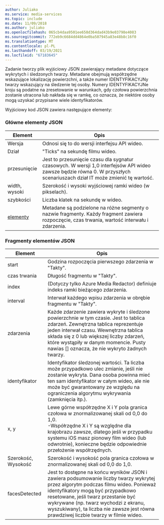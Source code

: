 ```yaml
---
author: Juliako
ms.service: media-services
ms.topic: include
ms.date: 11/09/2018
ms.author: juliako
ms.openlocfilehash: 065cb4daa9501ee658d364dad43b9e03798e4083
ms.sourcegitcommit: 772eb9c6684dd4864e0ba507945a83e48b8c16f0
ms.translationtype: MT
ms.contentlocale: pl-PL
ms.lasthandoff: 03/19/2021
ms.locfileid: "67183645"
---
```

Zadanie tworzy plik wyjściowy JSON zawierający metadane dotyczące wykrytych i śledzonych twarzy. Metadane obejmują współrzędne wskazujące lokalizację powierzchni, a także numer IDENTYFIKACYJNy twarzy wskazujący na śledzenie tej osoby. Numery IDENTYFIKACYJNe kroju są podatne na zresetowanie w warunkach, gdy czołowa powierzchnia zostanie utracona lub nakłada się w ramkę, co oznacza, że niektóre osoby mogą uzyskać przypisane wiele identyfikatorów.

Wyjściowy kod JSON zawiera następujące elementy:

### <a name="root-json-elements"></a>Główne elementy JSON

| Element | Opis |
| --- | --- |
| Wersja |Odnosi się to do wersji interfejsu API wideo. |
| Dział |"Ticks" na sekundę filmu wideo. |
| przesunięcie |Jest to przesunięcie czasu dla sygnatur czasowych. W wersji 1,0 interfejsów API wideo zawsze będzie równa 0. W przyszłych scenariuszach dział IT może zmienić tę wartość. |
| width, wysoki |Szerokość i wysoki wyjściowej ramki wideo (w pikselach).|
| szybkości |Liczba klatek na sekundę w wideo. |
| [elementy](#fragments-json-elements) |Metadane są podzielone na różne segmenty o nazwie fragmenty. Każdy fragment zawiera rozpoczęcie, czas trwania, wartość interwału i zdarzenia. |

### <a name="fragments-json-elements"></a>Fragmenty elementów JSON

|Element|Opis|
|---|---|
| start |Godzina rozpoczęcia pierwszego zdarzenia w "Takty". |
| czas trwania |Długość fragmentu w "Takty". |
| index | (Dotyczy tylko Azure Media Redactor) definiuje indeks ramki bieżącego zdarzenia. |
| interval |Interwał każdego wpisu zdarzenia w obrębie fragmentu w "Takty". |
| zdarzenia |Każde zdarzenie zawiera wykryte i śledzone powierzchnie w tym czasie. Jest to tablica zdarzeń. Zewnętrzna tablica reprezentuje jeden interwał czasu. Wewnętrzna tablica składa się z 0 lub większej liczby zdarzeń, które wystąpiły w danym momencie. Pusty nawias [] oznacza, że nie wykryto żadnych twarzy. |
| identyfikator |Identyfikator śledzonej wartości. Ta liczba może przypadkowo ulec zmianie, jeśli nie zostanie wykryta. Dana osoba powinna mieć ten sam identyfikator w całym wideo, ale nie może być gwarantowany ze względu na ograniczenia algorytmu wykrywania (zamknięcia itp.). |
| x, y |Lewe górne współrzędne X i Y pola granica czołowa w znormalizowanej skali od 0,0 do 1,0. <br/>-Współrzędne X i Y są względne dla krajobrazu zawsze, dlatego jeśli w przypadku systemu iOS masz pionowy film wideo (lub odwrotnie), konieczne będzie odpowiednie przełożenie współrzędnych. |
| Szerokość, Wysokość |Szerokość i wysokość pola granica czołowa w znormalizowanej skali od 0,0 do 1,0. |
| facesDetected |Jest to dostępne na końcu wyników JSON i zawiera podsumowanie liczby twarzy wykrytej przez algorytm podczas filmu wideo. Ponieważ identyfikatory mogą być przypadkowo resetowane, jeśli twarz przestanie być wykrywane (np. twarz wychodzi z ekranu, wyszukiwany), ta liczba nie zawsze jest równa prawdziwej liczbie twarzy w filmie wideo. |
